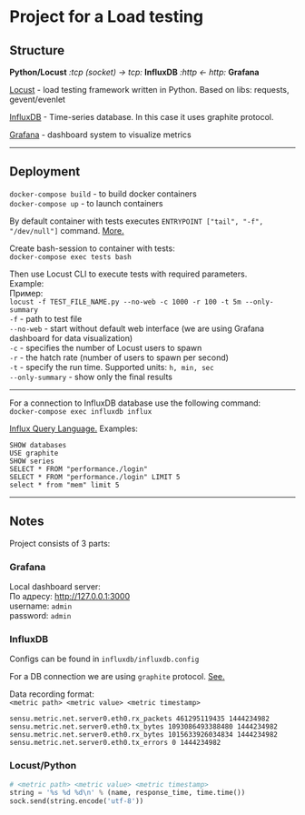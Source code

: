 # Project for a Load testing

## Structure
**Python/Locust** *:tcp (socket) -> tcp:* **InfluxDB** *:http <- http:* **Grafana**

[Locust](https://docs.locust.io/en/stable) - load testing framework written in Python. Based on libs: requests, gevent/evenlet  

[InfluxDB](https://docs.influxdata.com/influxdb/v1.7/introduction/getting-started) - Time-series database. In this case it uses graphite protocol. 

[Grafana](https://grafana.com/docs/grafana/latest/features/datasources/influxdb/) - dashboard system to visualize metrics  

---

## Deployment
`docker-compose build` - to build docker containers  
`docker-compose up` - to launch containers  

By default container with tests executes `ENTRYPOINT ["tail", "-f", "/dev/null"]` command. [More.](https://unix.stackexchange.com/questions/230887/what-does-dev-null-mean/230888)  

Create bash-session to container with tests:  
`docker-compose exec tests bash`  

Then use Locust CLI to execute tests with required parameters.  
Example:  
Пример:  
`locust -f TEST_FILE_NAME.py --no-web -c 1000 -r 100 -t 5m --only-summary`  
`-f` - path to test file  
`--no-web` - start without default web interface (we are using Grafana dashboard for data visualization)  
`-c` - specifies the number of Locust users to spawn  
`-r` - the hatch rate (number of users to spawn per second)  
`-t` - specify the run time. Supported units: `h, min, sec`  
`--only-summary` - show only the final results  

---

For a connection to InfluxDB database use the following command:  
`docker-compose exec influxdb influx`  

[Influx Query Language.](https://docs.influxdata.com/influxdb/v1.7/query_language/) Examples:  

    SHOW databases
    USE graphite  
    SHOW series  
    SELECT * FROM "performance./login"  
    SELECT * FROM "performance./login" LIMIT 5
    select * from "mem" limit 5

---

## Notes  
Project consists of 3 parts:

### Grafana

Local dashboard server:  
По адресу:  http://127.0.0.1:3000  
username: `admin`  
password: `admin`


### InfluxDB
Configs can be found in  `influxdb/influxdb.config`  

For a DB connection we are using `graphite` protocol. [See.](https://docs.influxdata.com/influxdb/v1.7/supported_protocols/graphite/)


Data recording format:  
`<metric path> <metric value> <metric timestamp>`
```
sensu.metric.net.server0.eth0.rx_packets 461295119435 1444234982
sensu.metric.net.server0.eth0.tx_bytes 1093086493388480 1444234982
sensu.metric.net.server0.eth0.rx_bytes 1015633926034834 1444234982
sensu.metric.net.server0.eth0.tx_errors 0 1444234982
```

### Locust/Python


```python
# <metric path> <metric value> <metric timestamp>
string = '%s %d %d\n' % (name, response_time, time.time())
sock.send(string.encode('utf-8'))
```
